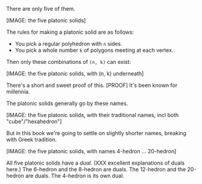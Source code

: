 There are only five of them.

[IMAGE: the five platonic solids]

The rules for making a platonic solid are as follows:

* You pick a regular polyhedron with `n` sides.
* You pick a whole number `k` of polygons meeting at each vertex.

Then only these combinations of `(n, k)` can exist:

[IMAGE: the five platonic solids, with (n, k) underneath]

There's a short and sweet proof of this. [PROOF] It's been known for millennia.

The platonic solids generally go by these names.

[IMAGE: the five platonic solids, with their traditional names, incl both "cube"/"hexahedron"]

But in this book we're going to settle on slightly shorter names, breaking with Greek tradition.

[IMAGE: the five platonic solids, with names 4-hedron ... 20-hedron]

All five platonic solids have a *dual*. (XXX excellent explanations of duals here.) The 6-hedron and the 8-hedron are duals. The 12-hedron and the 20-hedron are duals. The 4-hedron is its own dual. 
